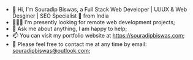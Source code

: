 - 👋 Hi, I’m Souradip Biswas, a Full Stack Web Developer | UI/UX & Web Desginer | SEO Specialist 🚀 from India
- 👨🏽‍💻 I’m presently looking for remote web development projects;
- 💬 Ask me about anything, I am happy to help;
- 📫 You can visit my portfolio website at https://souradipbiswas.com;
- 👀 Please feel free to contact me at any time by email: souradipbiswas@outlook.com;




   
   
   



<!---
souradipbiswas/souradipbiswas is a ✨ special ✨ repository because its `README.md` (this file) appears on your GitHub profile.
You can click the Preview link to take a look at your changes.
--->

